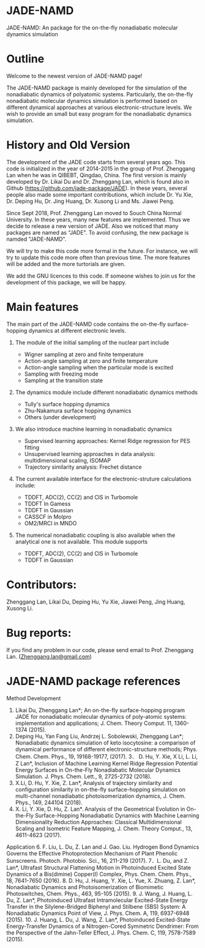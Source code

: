 # JADE-NAMD
JADE-NAMD: An package for the on-the-fly nonadiabatic molecular dynamics simulation 

# Outline
Welcome to the newest version of JADE-NAMD page!

The JADE-NAMD package is mainly developed for the simulation of the nonadiabatic dynamics of polyatomic systems. Particularly, the on-the-fly nonadiabatic molecular dynamics simulation is performed based on different dynamical approaches at various electronic-structure levels. We wish to provide an small but easy program for the nonadiabatic dynamics simulation.

# History and Old Version
The development of the JADE code starts from several years ago. This code is initialized in the year of 2014-2015 in the group of Prof. Zhenggang Lan when he was in QIBEBT, Qingdao, China. The first version is mainly developed by Dr. Likai Du and Dr. Zhenggang Lan, which is found also in Github (https://github.com/jade-package/JADE). In these years, several people also made some important contributions, which include Dr. Yu Xie, Dr. Deping Hu, Dr. Jing Huang, Dr. Xusong Li and Ms. Jiawei Peng.

Since Sept 2018, Prof. Zhenggang Lan moved to Souch China Normal University. In these years, many new features are implemented. Thus we decide to release a new version of JADE. Also we noticed that many packages are named as "JADE". To avoid confusing, the new package is namded "JADE-NAMD".

We will try to make this code more formal in the future. For instance, we will try to update this code more often than previous time. The more features will be added and the more turtorials are given.

We add the GNU licences to this code. If someone wishes to join us for the development of this package, we will be happy.

# Main features
The main part of the JADE-NAMD code contains the on-the-fly surface-hopping dynamics at different electronic levels.

1. The module of the initial sampling of the nuclear part include
   * Wigner sampling at zero and finite temperature
   * Action-angle sampling at zero and finite temperature
   * Action-angle sampling when the particular mode is excited
   * Sampling with freezing mode
   * Sampling at the transition state

2. The dynamics module include different nonadiabatic dynamics methods
   * Tully's surface hopping dynamics
   * Zhu-Nakamura surface hopping dynamics
   * Others (under development)
   
3.	We also introduce machine learning in nonadiabatic dynamics
    * Supervised learning approaches: Kernel Ridge regression for PES fitting
    * Unsupervised learning approaches in data analysis: multidimensional scaling, ISOMAP
    * Trajectory similarity analysis: Frechet distance
    
4.	The current available interface for the electronic-struture calculations include:
    * TDDFT, ADC(2), CC(2) and CIS in Turbomole
    * TDDFT In Gamess
    * TDDFT in Gaussian
    * CASSCF in Molpro
    * OM2/MRCI in MNDO
    
5.	The numerical nonadiabatic coupling is also available when the analytical one is not available. This module supports
    * TDDFT, ADC(2), CC(2) and CIS in Turbomole  
    * TDDFT in Gaussian

# Contributors:
Zhenggang Lan, Likai Du, Deping Hu, Yu Xie, Jiawei Peng, Jing Huang, Xusong Li.

# Bug reports:
If you find any problem in our code, please send email to Prof. Zhenggang Lan. (Zhenggang.lan@gmail.com)


# JADE-NAMD package references 
Method Development
1.	Likai Du, Zhenggang Lan*; An on-the-fly surface-hopping program JADE for nonadiabatic molecular dynamics of poly-atomic systems: implementation and applications; J. Chem. Theory Comput. 11, 1360-1374 (2015).
2.	Deping Hu, Yan Fang Liu, Andrzej L. Sobolewski, Zhenggang Lan*; Nonadiabatic dynamics simulation of keto isocytosine: a comparison of dynamical performance of different electronic-structure methods; Phys. Chem. Chem. Phys., 19, 19168-19177, (2017).
3． D. Hu, Y. Xie, X Li, L. Li, Z Lan*, Inclusion of Machine Learning Kernel Ridge Regression Potential Energy Surfaces in On-the-Fly Nonadiabatic Molecular Dynamics Simulation. J. Phys. Chem. Lett., 9, 2725-2732 (2018).
4. X.Li, D. Hu, Y. Xie, Z. Lan*, Analysis of trajectory similarity and configuration similarity in on-the-fly surface-hopping simulation on multi-channel nonadiabatic photoisomerization dynamics, J. Chem. Phys., 149, 244104 (2018).
5. X. Li, Y. Xie, D. Hu, Z. Lan*. Analysis of the Geometrical Evolution in On-the-Fly Surface-Hopping Nonadiabatic Dynamics with Machine Learning Dimensionality Reduction Approaches: Classical Multidimensional Scaling and Isometric Feature Mapping, J. Chem. Theory Comput., 13, 4611-4623 (2017).

Application
6. F. Liu, L. Du, Z. Lan and J. Gao. Liu. Hydrogen Bond Dynamics Governs the Effective Photoprotection Mechanism of Plant Phenolic Sunscreens. Photoch. Photobio. Sci., 16, 211-219 (2017).
7．L. Du, and Z. Lan*, Ultrafast Structural Flattening Motion in Photoinduced Excited State Dynamics of a Bis(dimine) Copper(I) Complex, Phys. Chem. Chem. Phys., 18, 7641-7650 (2016).
8. D. Hu, J. Huang, Y. Xie, L. Yue, X. Zhuang, Z. Lan*, Nonadiabatic Dynamics and Photoisomerization of Biomimetic Photoswitches, Chem. Phys., 463, 95-105 (2015).
9. J. Wang, J. Huang, L. Du, Z. Lan*, Photoinduced Ultrafast Intramolecular Excited-State Energy Transfer in the Silylene-Bridged Biphenyl and Stilbene (SBS) System: A Nonadiabatic Dynamics Point of View, J. Phys. Chem. A, 119, 6937-6948 (2015).
10. J. Huang, L. Du, J. Wang, Z. Lan*, Photoinduced Excited-State Energy-Transfer Dynamics of a Nitrogen-Cored Symmetric Dendrimer: From the Perspective of the Jahn-Teller Effect, J. Phys. Chem. C, 119, 7578-7589 (2015).

